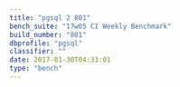 ```yaml
---
title: "pgsql 2 801"
bench_suite: "17w05 CI Weekly Benchmark"
build_number: "801"
dbprofile: "pgsql"
classifier: ""
date: 2017-01-30T04:33:01
type: "bench"
---
```


